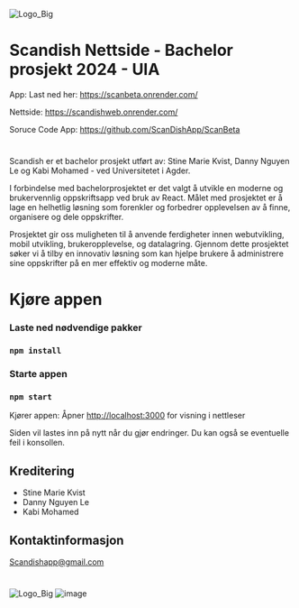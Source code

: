 ![Logo_Big](https://github.com/ScanDishApp/ScanBeta/assets/159899413/ef849244-2d40-43da-9490-6fcbbdfb54ab)

# Scandish Nettside - Bachelor prosjekt 2024 - UIA 
App: Last ned her: https://scanbeta.onrender.com/

Nettside: https://scandishweb.onrender.com/

Soruce Code App: https://github.com/ScanDishApp/ScanBeta
#

Scandish er et bachelor prosjekt utført av: Stine Marie Kvist, Danny Nguyen Le og Kabi Mohamed - ved Universitetet i Agder.

I forbindelse med bachelorprosjektet er det valgt å utvikle en moderne og brukervennlig oppskriftsapp ved bruk av React. Målet med prosjektet er å lage en helhetlig løsning som forenkler og forbedrer opplevelsen av å finne, organisere og dele oppskrifter.

Prosjektet gir oss muligheten til å anvende  ferdigheter innen webutvikling, mobil utvikling, brukeropplevelse, og datalagring. Gjennom dette prosjektet søker vi å tilby en innovativ løsning som kan hjelpe brukere å administrere sine oppskrifter på en mer effektiv og moderne måte.

# Kjøre appen

### Laste ned nødvendige pakker
### `npm install`

### Starte appen
### `npm start`

Kjører appen:
Åpner [http://localhost:3000](http://localhost:3000) for visning i nettleser

Siden vil lastes inn på nytt når du gjør endringer.
Du kan også se eventuelle feil i konsollen.

## Kreditering

- Stine Marie Kvist
- Danny Nguyen Le
- Kabi Mohamed

## Kontaktinformasjon
Scandishapp@gmail.com 

#
![Logo_Big](https://github.com/ScanDishApp/ScanBeta/assets/159899413/ef849244-2d40-43da-9490-6fcbbdfb54ab)
![image](https://github.com/ScanDishApp/ScanBeta/assets/159899413/22a2bdc8-9ff8-48c8-85f8-8dade03011db)

